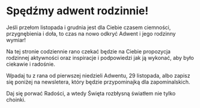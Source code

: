 # Spędźmy adwent rodzinnie!

Jeśli przełom listopada i grudnia jest dla Ciebie czasem ciemności, przygnębienia i doła, to czas na nowo odkryć Adwent i jego rodzinny wymiar!

Na tej stronie codziennie rano czekać będzie na Ciebie propozycja rodzinnej aktywności oraz inspiracje i podpowiedzi jak ją wykonać, aby było ciekawie i radośnie.

Wpadaj tu z rana od pierwszej niedzieli Adwentu, 29 listopada, albo zapisz się poniżej na newsletera, który będzie przypominajką dla zapominalskich.

Daj się porwać Radości, a wtedy Święta rozbłysną światłem nie tylko choinki.

